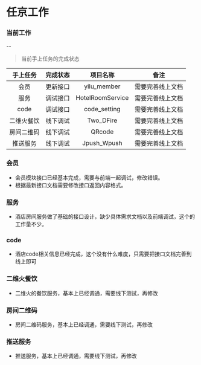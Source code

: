# 任京工作

### **当前工作**

--

> 当前手上任务的完成状态

手上任务|完成状态|项目名称|备注
:-----: | :-----:| :-----: | :-----:|
会员 | 更新接口 | yilu_member | 需要完善线上文档
服务 | 调试接口 | HotelRoomService | 需要完善线上文档
code | 调试接口 | code_setting | 需要完善线上文档
二维火餐饮 | 线下调试 | Two_DFire | 需要完善线上文档
房间二维码 | 线下调试 | QRcode | 需要完善线上文档
推送服务 | 线下调试 | Jpush_Wpush | 需要完善线上文档

### <a name="fenced-code-block">会员</a>

* 会员模块接口已经基本完成，需要与前端一起调试，修改错误。
* 根据最新接口文档需要修改接口返回内容格式。

### <a name="fenced-code-block"> 服务 </a>

* 酒店房间服务做了基础的接口设计，缺少具体需求文档以及前端调试，这个的工作量不少。

### <a name="fenced-code-block"> code </a>

* 酒店code相关信息已经完成，这个没有什么难度，只需要把接口文档完善到线上即可

### <a name="fenced-code-block">二维火餐饮</a>

* 二维火的餐饮服务，基本上已经调通，需要线下测试，再修改

### <a name="fenced-code-block">房间二维码</a>

* 房间二维码服务，基本上已经调通，需要线下测试，再修改

### <a name="fenced-code-block">推送服务</a>

* 推送服务，基本上已经调通，需要线下测试，再修改
